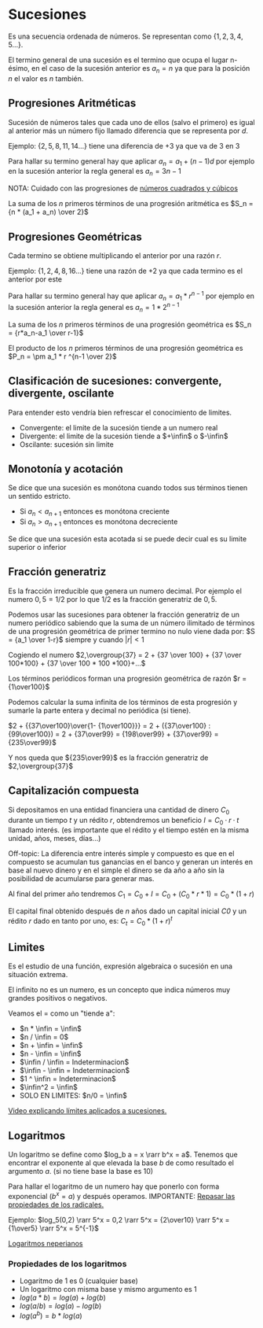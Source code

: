 # Sucesiones

Es una secuencia ordenada de números. Se representan como $\{1, 2,3,4, 5... \}$.

El termino general de una sucesión es el termino que ocupa el lugar n-ésimo, en el caso de la sucesión anterior es $a_n = n$ ya que para la posición $n$ el valor es $n$ también.

## Progresiones Aritméticas

Sucesión de números tales que cada uno de ellos (salvo el primero) es igual al anterior más un número fijo llamado diferencia que se representa por $d$.

Ejemplo: $\{2, 5, 8, 11, 14...\}$ tiene una diferencia de $+3$ ya que va de 3 en 3

Para hallar su termino general hay que aplicar $a_n = a_1 + (n-1)d$ por ejemplo en la sucesión anterior la regla general es $a_n = 3n -1$

NOTA: Cuidado con las progresiones de [números cuadrados y cúbicos](https://www.youtube.com/watch?v=F_rhZajOScc&feature=youtu.be)

La suma de los $n$ primeros términos de una progresión aritmética es $S_n = {n * (a_1 + a_n) \over 2}$

## Progresiones Geométricas

Cada termino se obtiene multiplicando el anterior por una razón $r$.

Ejemplo: $\{1, 2, 4, 8, 16...\}$ tiene una razón de $+2$ ya que cada termino es el anterior por este

Para hallar su termino general hay que aplicar $a_n = a_1 * r ^ {n-1}$ por ejemplo en la sucesión anterior la regla general es $a_n = 1 * 2 ^ {n-1}$

La suma de los $n$ primeros términos de una progresión geométrica es $S_n = {r*a_n-a_1 \over r-1}$

El producto de los $n$ primeros términos de una progresión geométrica es $P_n = \pm a_1 * r ^{n-1 \over 2}$

## Clasificación de sucesiones: convergente, divergente, oscilante

Para entender esto vendría bien refrescar el conocimiento de limites.

- Convergente: el limite de la sucesión tiende a un numero real
- Divergente: el limite de la sucesión tiende a $+\infin$ o $-\infin$
- Oscilante: sucesión sin limite

## Monotonía y acotación

Se dice que una sucesión es monótona cuando todos sus términos tienen un sentido estricto.

- Si $a_n < a_{n+1}$ entonces es monótona creciente
- Si $a_n > a_{n+1}$ entonces es monótona decreciente

Se dice que una sucesión esta acotada si se puede decir cual es su limite superior o inferior

## Fracción generatriz

Es la fracción irreducible que genera un numero decimal. Por ejemplo el numero $0,5 = 1/2$ por lo que $1/2$ es la fracción generatriz de $0,5$.

Podemos usar las sucesiones para obtener la fracción generatriz de un numero periódico sabiendo que la suma de un número ilimitado de términos de una progresión geométrica de primer termino no nulo viene dada por: $S = {a_1 \over 1-r}$ siempre y cuando $|r| < 1$

Cogiendo el numero $2,\overgroup{37} = 2 + {37 \over 100} + {37 \over 100*100} + {37 \over 100 * 100 *100}+...$

Los términos periódicos forman una progresión geométrica de razón $r = {1\over100}$

Podemos calcular la suma infinita de los términos de esta progresión y sumarle la parte entera y decimal no periódica (si tiene).

$2 + {{37\over100}\over{1- {1\over100}}} = 2 + ({37\over100} : {99\over100}) = 2 + {37\over99} = {198\over99} + {37\over99} = {235\over99}$

Y nos queda que ${235\over99}$ es la fracción generatriz de $2,\overgroup{37}$

## Capitalización compuesta

Si depositamos en una entidad financiera una cantidad de dinero $C_0$ durante un tiempo $t$ y un rédito $r$, obtendremos un beneficio $I = C_0·r·t$ llamado interés. (es importante que el rédito y el tiempo estén en la misma unidad, años, meses, días...)

Off-topic: La diferencia entre interés simple y compuesto es que en el compuesto se acumulan tus ganancias en el banco y generan un interés en base al nuevo dinero y en el simple el dinero se da año a año sin la posibilidad de acumularse para generar mas.

Al final del primer año tendremos $C_1 = C_0 + I = C_0 + (C_0 * r * 1) = C_0 * (1+r)$

El capital final obtenido después de *n* años dado un capital inicial *C0* y un rédito *r* dado en tanto por
uno, es: $C_t =C_0 * (1+r)^t$

## Limites

Es el estudio de una función, expresión algebraica o sucesión en una situación extrema.

El infinito no es un numero, es un concepto que indica números muy grandes positivos o negativos.

Veamos el $=$ como un "tiende a":

- $n * \infin = \infin$
- $n / \infin = 0$
- $n + \infin = \infin$
- $n - \infin = \infin$
- $\infin / \infin = Indeterminacion$
- $\infin - \infin = Indeterminacion$
- $1 ^ \infin = Indeterminacion$
- $\infin^2 = \infin$
- SOLO EN LIMITES: $n/0 = \infin$

[Video explicando límites aplicados a sucesiones.](https://youtu.be/39Q1ZwI9cFY)

## Logaritmos

Un logaritmo se define como $log_b a = x \rarr b^x = a$. Tenemos que encontrar el exponente al que elevada la base $b$ de como resultado el argumento $a$. (si no tiene base la base es $10$)

Para hallar el logaritmo de un numero hay que ponerlo con forma exponencial ($b^x = a$) y después operamos. IMPORTANTE: [Repasar las propiedades de los radicales.](https://www.youtube.com/watch?v=Cfl8HcObbGA)

Ejemplo: $log_5(0,2) \rarr 5^x = 0,2 \rarr 5^x = {2\over10} \rarr 5^x = {1\over5} \rarr 5^x = 5^{-1}$

[Logaritmos neperianos](https://youtu.be/CiuYq3gNK-o)

### Propiedades de los logaritmos

- Logaritmo de 1 es 0 (cualquier base)
- Un logaritmo con misma base y mismo argumento es 1
- $log (a * b) = log (a) + log(b)$
- $log (a / b) = log (a) - log(b)$
- $log (a ^ b) = b * log (a)$